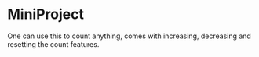 # MiniProject
One can use this to count anything, comes with increasing, decreasing and resetting the count features.
